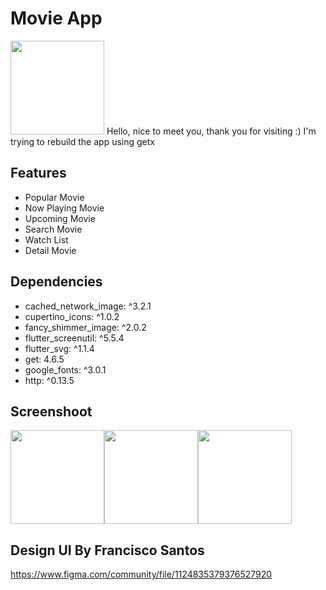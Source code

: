 # Movie App
<img src="https://take-me-to.space/7f5Uj3e.png" width="150">
Hello, nice to meet you, thank you for visiting :)
I'm trying to rebuild the app using getx

## Features

- Popular Movie
- Now Playing Movie
- Upcoming Movie
- Search Movie
- Watch List
- Detail Movie 

## Dependencies

- cached_network_image: ^3.2.1
- cupertino_icons: ^1.0.2
- fancy_shimmer_image: ^2.0.2
- flutter_screenutil: ^5.5.4
- flutter_svg: ^1.1.4
- get: 4.6.5
- google_fonts: ^3.0.1
- http: ^0.13.5

## Screenshoot

<img src="https://take-me-to.space/xGCYRnx.png" width="150"><img src="https://take-me-to.space/yhemmGq.png" width="150"><img src="https://take-me-to.space/kTpALx4.png" width="150">



## Design UI By Francisco Santos
https://www.figma.com/community/file/1124835379376527920
